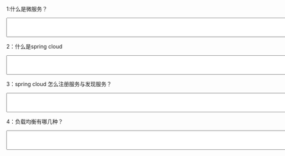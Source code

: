 1:什么是微服务？
<textarea rows="3" cols="200" ></textarea>

2：什么是spring cloud
<textarea rows="3" cols="200" /></textarea>

3：spring cloud 怎么注册服务与发现服务？
<textarea rows="3" cols="200" ></textarea>

4：负载均衡有哪几种？
<textarea rows="3" cols="200" ></textarea>
 
